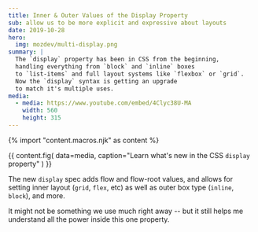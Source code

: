 ```yaml
---
title: Inner & Outer Values of the Display Property
sub: allow us to be more explicit and expressive about layouts
date: 2019-10-28
hero:
  img: mozdev/multi-display.png
summary: |
  The `display` property has been in CSS from the beginning,
  handling everything from `block` and `inline` boxes
  to `list-items` and full layout systems like `flexbox` or `grid`.
  Now the `display` syntax is getting an upgrade
  to match it's multiple uses.
media:
  - media: https://www.youtube.com/embed/4Clyc38U-MA
    width: 560
    height: 315
---
```

{% import "content.macros.njk" as content %}

{{ content.fig(
  data=media,
  caption="Learn what's new in the CSS `display` property"
) }}

The new `display` spec adds flow and flow-root values,
and allows for setting inner layout (`grid`, `flex`, etc)
as well as outer box type (`inline`, `block`), and more.

It might not be something we use much right away --
but it still helps me understand all the power inside this one property.
